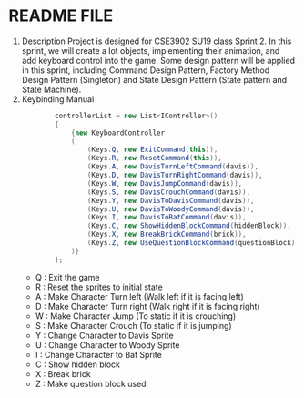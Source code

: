﻿# README FILE
1. Description
	Project is designed for CSE3902 SU19 class Sprint 2. In this sprint, we will create a lot objects, implementing their animation, and add keyboard control into the game.
	Some design pattern will be applied in this sprint, including Command Design Pattern, Factory Method Design Pattern (Singleton) and State Design Pattern (State pattern and State Machine).
2. Keybinding Manual
	```C#
            controllerList = new List<IController>()
            {
                {new KeyboardController
                (
                    (Keys.Q, new ExitCommand(this)),
                    (Keys.R, new ResetCommand(this)),
                    (Keys.A, new DavisTurnLeftCommand(davis)),
                    (Keys.D, new DavisTurnRightCommand(davis)),
                    (Keys.W, new DavisJumpCommand(davis)),
                    (Keys.S, new DavisCrouchCommand(davis)),
                    (Keys.Y, new DavisToDavisCommand(davis)),
                    (Keys.U, new DavisToWoodyCommand(davis)),
                    (Keys.I, new DavisToBatCommand(davis)),
                    (Keys.C, new ShowHiddenBlockCommand(hiddenBlock)),
                    (Keys.X, new BreakBrickCommand(brick)),
                    (Keys.Z, new UseQuestionBlockCommand(questionBlock))
                )}
            };
	```
	* Q : Exit the game
	* R : Reset the sprites to initial state
	* A : Make Character Turn left (Walk left if it is facing left)
	* D : Make Character Turn right (Walk right if it is facing right)
	* W : Make Character Jump (To static if it is crouching)
	* S : Make Character Crouch (To static if it is jumping)
	* Y : Change Character to Davis Sprite
	* U : Change Character to Woody Sprite
	* I : Change Character to Bat Sprite
	* C : Show hidden block
	* X : Break brick 
	* Z : Make question block used